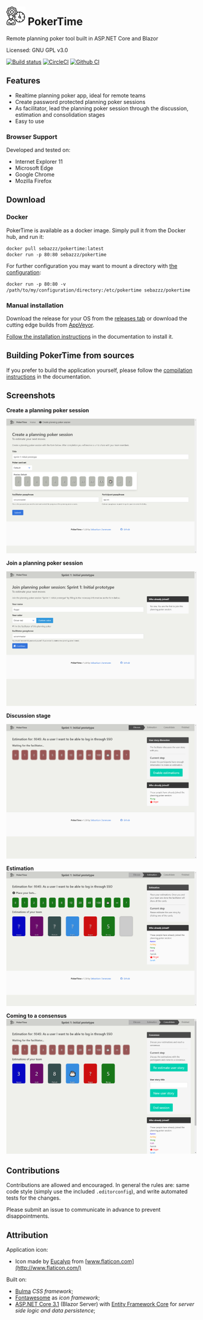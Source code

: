 # ![Icon](doc/logo.png) PokerTime

Remote planning poker tool built in ASP.NET Core and Blazor

Licensed: GNU GPL v3.0

[![Build status](https://ci.appveyor.com/api/projects/status/mlwomeg23hqb0r3j?svg=true)](https://ci.appveyor.com/project/Sebazzz/PokerTime)
[![CircleCI](https://circleci.com/gh/Sebazzz/PokerTime.svg?style=svg)](https://circleci.com/gh/Sebazzz/PokerTime)
[![Github CI](https://github.com/sebazzz/PokerTime/workflows/Continuous%20integration/badge.svg)](https://github.com/Sebazzz/PokerTime/actions?workflow=Continuous+integration)

## Features

-   Realtime planning poker app, ideal for remote teams
-   Create password protected planning poker sessions
-   As facilitator, lead the planning poker session through the discussion, estimation and consolidation stages
-   Easy to use

### Browser Support

Developed and tested on:

-   Internet Explorer 11
-   Microsoft Edge
-   Google Chrome
-   Mozilla Firefox

## Download
### Docker

PokerTime is available as a docker image. Simply pull it from the Docker hub, and run it:

    docker pull sebazzz/pokertime:latest
	docker run -p 80:80 sebazzz/pokertime
	
For further configuration you may want to mount a directory with [the configuration](doc/Installation.md#Configuration):

    docker run -p 80:80 -v /path/to/my/configuration/directory:/etc/pokertime sebazzz/pokertime

### Manual installation
Download the release for your OS from the [releases tab](https://github.com/Sebazzz/PokerTime/releases) or download the cutting edge builds from [AppVeyor](https://ci.appveyor.com/project/Sebazzz/PokerTime).

[Follow the installation instructions](doc/Installation.md) in the documentation to install it.

## Building PokerTime from sources

If you prefer to build the application yourself, please follow the [compilation instructions](doc/Building-from-sources.md) in the documentation.

## Screenshots

**Create a planning poker session**

![Create a planning poker session](doc/create-session.png)

**Join a planning poker session**

![Join a planning poker session](doc/join-poker-session.png)

**Discussion stage**

![Discussion stage](doc/discussion.png)

**Estimation**
![Estimation](doc/estimation.png)

**Coming to a consensus**
![Estimation discussion](doc/estimation-discussion.png)

## Contributions

Contributions are allowed and encouraged. In general the rules are: same code style (simply use the included `.editorconfig`), and write automated tests for the changes.

Please submit an issue to communicate in advance to prevent disappointments.

## Attribution

Application icon:

-   Icon made by [Eucalyp](https://www.flaticon.com/authors/eucalyp) from [www.flaticon.com](http://www.flaticon.com/)

Built on:

-   [Bulma](https://bulma.io) _CSS framework_;
-   [Fontawesome](http://fontawesome.io/) as _icon framework_;
-   [ASP.NET Core 3.1](https://dot.net) (Blazor Server) with [Entity Framework Core](https://docs.microsoft.com/en-us/ef/core/) for _server side logic and data persistence_;
